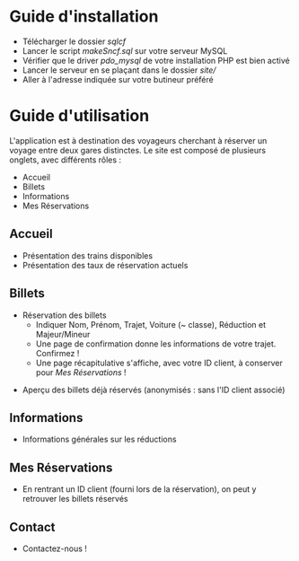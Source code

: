 # Guide d'installation

* Télécharger le dossier *sqlcf*
* Lancer le script *makeSncf.sql* sur votre serveur MySQL
* Vérifier que le driver *pdo_mysql* de votre installation PHP est bien activé
* Lancer le serveur en se plaçant dans le dossier *site/*
* Aller à l'adresse indiquée sur votre butineur préféré


# Guide d'utilisation

L'application est à destination des voyageurs cherchant à réserver un voyage entre deux gares distinctes.
Le site est composé de plusieurs onglets, avec différents rôles :

* Accueil 
* Billets 
* Informations
* Mes Réservations 

## Accueil

* Présentation des trains disponibles 
* Présentation des taux de réservation actuels

## Billets

<ul>
<li> Réservation des billets
<ul>
<li>Indiquer Nom, Prénom, Trajet, Voiture (~ classe), Réduction et Majeur/Mineur</li>
<li>Une page de confirmation donne les informations de votre trajet. Confirmez !</li>
<li>Une page récapitulative s'affiche, avec votre ID client, à conserver pour <em>Mes Réservations</em> !</li>
</ul>
</li>
</ul>

* Aperçu des billets déjà réservés (anonymisés : sans l'ID client associé)

## Informations

* Informations générales sur les réductions

## Mes Réservations

* En rentrant un ID client (fourni lors de la réservation), on peut y retrouver les billets réservés

## Contact

* Contactez-nous !


